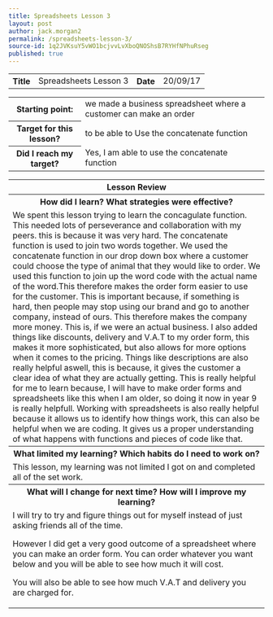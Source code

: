 ```yaml
---
title: Spreadsheets Lesson 3
layout: post
author: jack.morgan2
permalink: /spreadsheets-lesson-3/
source-id: 1q2JVKsuY5vWO1bcjvvLvXboQNOShsB7RYHfNPhuRseg
published: true
---
```

<table>
  <tr>
    <th class="b">Title</th>
    <td>Spreadsheets Lesson 3</td>
    <th class="b">Date</th>
    <td>20/09/17</td>
  </tr>
</table>


<table>
  <tr>
    <th class="b">Starting point:</th>
    <td>we made a business spreadsheet where a customer can make an order</td>
  </tr>
  <tr>
    <th class="b">Target for this lesson?</th>
    <td>to be able to Use the concatenate function</td>
  </tr>
  <tr>
    <th class="b">Did I reach my target? 
</th>
    <td>Yes, I am able to use the concatenate function</td>
  </tr>
</table>


<table>
  <tr>
    <th class="b">Lesson Review</th>
  </tr>
  <tr>
    <th class="b">How did I learn? What strategies were effective? </th>
  </tr>
  <tr>
    <td>We spent this lesson trying to learn the concagulate function. This needed lots of perseverance and collaboration with my peers. this is because it was very hard. The concatenate function is used to join two words together. We used the concatenate function in our drop down box where a customer could choose the type of animal that they would like to order. We used this function to join up the word code with the actual name of the word.This therefore makes the order form easier to use for the customer. This is important because, if something is hard, then people may stop using our brand and go to another company, instead of ours. This therefore makes the company more money. This is, if we were an actual business. I also added things like discounts, delivery and V.A.T to my order form, this makes it more sophisticated, but also allows for more options when it comes to the pricing. Things like descriptions are also really helpful aswell, this is because, it gives the customer a clear idea of what they are actually getting. This is really helpful for me to learn because, I will have to make order forms and spreadsheets like this when I am older, so doing it now in year 9 is really helpfull. Working with spreadsheets is also really helpful because it allows us to identify how things work, this can also be helpful when we are coding. It gives us a proper understanding of what happens with functions and pieces of code like that.

</td>
  </tr>
  <tr>
    <th class="b">What limited my learning? Which habits do I need to work on? </th>
  </tr>
  <tr>
    <td>This lesson, my learning was not limited I got on and completed all of the set work.</td>
  </tr>
  <tr>
    <th class="b">What will I change for next time? How will I improve my learning?</th>
  </tr>
  <tr>
    <td>I will try to try and figure things out for myself instead of just asking friends all of the time.

However I did get a very good outcome of a spreadsheet where you can make an order form.
You can order whatever you want below and you will be able to see how much it will cost.

You will also be able to see how much V.A.T and delivery you are charged for.
</td>
  </tr>
</table>



